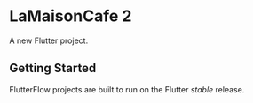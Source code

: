 # LaMaisonCafe 2

A new Flutter project.

## Getting Started

FlutterFlow projects are built to run on the Flutter _stable_ release.
